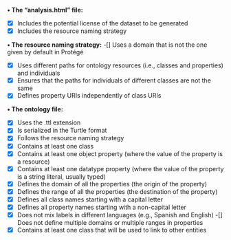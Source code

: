 **• The “analysis.html” file:**
-[x] Includes the potential license of the dataset to be generated
-[x] Includes the resource naming strategy

**• The resource naming strategy:**
-[] Uses a domain that is not the one given by default in Protégé
-[x] Uses different paths for ontology resources (i.e., classes and properties) and individuals
-[x] Ensures that the paths for individuals of different classes are not the same
-[x] Defines property URIs independently of class URIs

**• The ontology file:**
-[x] Uses the .ttl extension
-[x] Is serialized in the Turtle format
-[x] Follows the resource naming strategy
-[x] Contains at least one class
-[x] Contains at least one object property (where the value of the property is a resource)
-[x] Contains at least one datatype property (where the value of the property is a string literal, usually typed)
-[x] Defines the domain of all the properties (the origin of the property)
-[x] Defines the range of all the properties (the destination of the property)
-[x] Defines all class names starting with a capital letter
-[x] Defines all property names starting with a non-capital letter
-[x] Does not mix labels in different languages (e.g., Spanish and English)
-[] Does not define multiple domains or multiple ranges in properties
-[x] Contains at least one class that will be used to link to other entities
